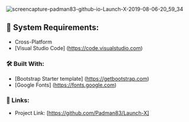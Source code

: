 ![screencapture-padman83-github-io-Launch-X-2019-08-06-20_59_34](https://user-images.githubusercontent.com/45048950/62823082-5faf9180-bbbf-11e9-8584-e3f69a7a3578.png)

## 🧰 System Requirements:

* Cross-Platform
* [Visual Studio Code] (https://code.visualstudio.com)

### 🛠️ Built With:

* [Bootstrap Starter template] (https://getbootstrap.com)
* [Google Fonts] (https://fonts.google.com)

### 🔗 Links:

* Project Link: [https://github.com/Padman83/Launch-X]
